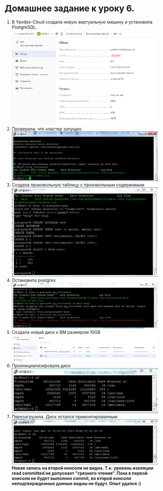 # Домашнее задание к уроку 6.
1. В Yandex-Cloud создала новую виртуальную машину и установила PostgreSQL.
![Шаг3](/3_0_CreateVM.jpg)
1. Проверила, что кластер запущен.
![Шаг3](/3_2_Cluster_Started.JPG)
1. Создала произвольную таблицу с произвольным содержимым
![Шаг3](/3_4_Create_Table.JPG)
1. Остановила postgres
![Шаг3](/3_5_Cluster_Stoped.JPG)
1. Создала новый диск к ВМ размером 10GB
![Шаг3](/3_6_Create_Disk.JPG)
1. Проинициализировала диск
![Шаг3](/3_7_InitializeDisk.JPG)
1. Перезагрузила. Диск остался примонтированным 
![Шаг3](/3_8_Reboot.JPG)
**Новая запись на второй консоли не видна. Т.к. уровень изоляции read committed не допускает "грязного чтения". Пока в первой консоли не будет выполнен commit, во второй консоли неподтвержденные данные видны не будут. Опыт удался :)**

